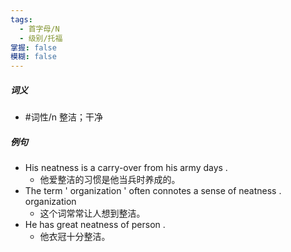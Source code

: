 ```yaml
---
tags:
  - 首字母/N
  - 级别/托福
掌握: false
模糊: false
---
```

##### 词义
- #词性/n  整洁；干净
##### 例句
- His neatness is a carry-over from his army days .
	- 他爱整洁的习惯是他当兵时养成的。
- The term ' organization ' often connotes a sense of neatness . organization
	- 这个词常常让人想到整洁。
- He has great neatness of person .
	- 他衣冠十分整洁。
